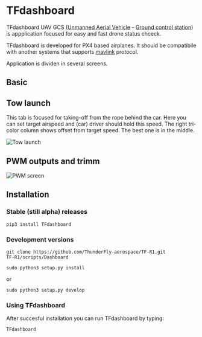 # TFdashboard

TFdashboard UAV GCS ([Unmanned Aerial Vehicle](https://en.wikipedia.org/wiki/Unmanned_aerial_vehicle) - [Ground control station](https://en.wikipedia.org/wiki/Ground_control_station)) is appplication focused for easy and fast drone status chceck.

TFdashboard is developed for PX4 based airplanes. It should be compatibile with another systems that supports [mavlink](https://en.wikipedia.org/wiki/MAVLink) protocol.

Application is dividen in several screens.

## Basic

## Tow launch
This tab is focused for taking-off from the rope behind the car. Here you can set target airspeed and (car) driver should hold this speed. The right tri-color column shows offset from target speed. The best one is in the middle. 

![Tow launch](https://user-images.githubusercontent.com/5196729/60383096-022b0f80-9a6d-11e9-9676-529db8eb5006.png)

## PWM outputs and trimm
![PWM screen](https://user-images.githubusercontent.com/5196729/60383094-ffc8b580-9a6c-11e9-9e89-3890827878a7.png)


## Installation

### Stable (still alpha) releases

```
pip3 install TFdashboard 
```

### Development versions

```
git clone https://github.com/ThunderFly-aerospace/TF-R1.git
TF-R1/scripts/Dashboard
```
```
sudo python3 setup.py install
```
or 
```
sudo python3 setup.py develop
```

### Using TFdashboard
After succesful installation you can run TFdashboard by typing:
```
TFdashboard
```
